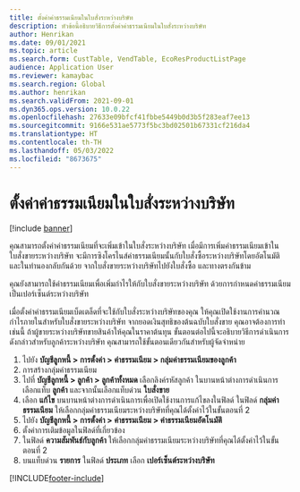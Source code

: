 ```yaml
---
title: ตั้งค่าค่าธรรมเนียมในใบสั่งระหว่างบริษัท
description: หัวข้อนี้อธิบายวิธีการตั้งค่าค่าธรรมเนียมในใบสั่งระหว่างบริษัท
author: Henrikan
ms.date: 09/01/2021
ms.topic: article
ms.search.form: CustTable, VendTable, EcoResProductListPage
audience: Application User
ms.reviewer: kamaybac
ms.search.region: Global
ms.author: henrikan
ms.search.validFrom: 2021-09-01
ms.dyn365.ops.version: 10.0.22
ms.openlocfilehash: 27633e09bfcf41fbbe5449b0d3b5f283eaf7ee13
ms.sourcegitcommit: 9166e531ae5773f5bc3bd02501b67331cf216da4
ms.translationtype: HT
ms.contentlocale: th-TH
ms.lasthandoff: 05/03/2022
ms.locfileid: "8673675"
---
```

# <a name="set-up-charges-on-intercompany-orders"></a>ตั้งค่าค่าธรรมเนียมในใบสั่งระหว่างบริษัท

[!include [banner](../../includes/banner.md)]

คุณสามารถตั้งค่าค่าธรรมเนียมที่จะเพิ่มเข้าในใบสั่งระหว่างบริษัท เมื่อมีการเพิ่มค่าธรรมเนียมเข้าในใบสั่งขายระหว่างบริษัท จะมีการซิงโครไนส์ค่าธรรมเนียมนั้นกับใบสั่งซื้อระหว่างบริษัทโดยอัตโนมัติ และในทำนองกลับกันด้วย จากใบสั่งขายระหว่างบริษัทไปยังใบสั่งซื้อ และทางตรงกันข้าม

คุณยังสามารถใช้ค่าธรรมเนียมเพื่อเพิ่มกำไรให้กับใบสั่งขายระหว่างบริษัท ด้วยการกำหนดค่าธรรมเนียมเป็นเปอร์เซ็นต์ระหว่างบริษัท

เมื่อตั้งค่าค่าธรรมเนียมเบ็ดเตล็ดที่จะใช้กับใบสั่งระหว่างบริษัทของคุณ ให้คุณเปิดใช้งานการคำนวณกำไรภายในสำหรับใบสั่งขายระหว่างบริษัท จากยอดเงินสุทธิของต้นฉบับใบสั่งขาย คุณอาจต้องการทำเช่นนี้ ถ้าผู้ขายระหว่างบริษัทขายสินค้าให้คุณในราคาต้นทุน  ขั้นตอนต่อไปนี้จะอธิบายวิธีการดำเนินการดังกล่าวสำหรับลูกค้าระหว่างบริษัท คุณสามารถใช้ขั้นตอนเดียวกันสำหรับผู้จัดจำหน่าย

1. ไปยัง **บัญชีลูกหนี้ \> การตั้งค่า \> ค่าธรรมเนียม \> กลุ่มค่าธรรมเนียมของลูกค้า**
1. การสร้างกลุ่มค่าธรรมเนียม
1. ไปที่ **บัญชีลูกหนี้ \> ลูกค้า \> ลูกค้าทั้งหมด** เลือกลิงค์รหัสลูกค้า ในบานหน้าต่างการดำเนินการ เลือกแท็บ **ลูกค้า** และจากนั้นเลือกแท็บด่วน **ใบสั่งขาย**
1. เลือก **แก้ไข** บนบานหน้าต่างการดำเนินการเพื่อเปิดใช้งานการแก้ไขลงในฟิลด์ ในฟิลด์ **กลุ่มค่าธรรมเนียม** ให้เลือกกลุ่มค่าธรรมเนียมระหว่างบริษัทที่คุณได้ตั้งค่าไว้ในขั้นตอนที่ 2
1. ไปยัง **บัญชีลูกหนี้ \> การตั้งค่า \> ค่าธรรมเนียม \> ค่าธรรมเนียมอัตโนมัติ**
1. ตั้งค่าการเติมข้อมูลในฟิลด์ที่เกี่ยวข้อง
1. ในฟิลด์ **ความสัมพันธ์กับลูกค้า** ให้เลือกกลุ่มค่าธรรมเนียมระหว่างบริษัทที่คุณได้ตั้งค่าไว้ในขั้นตอนที่ 2
1. บนแท็บด่วน **รายการ** ในฟิลด์ **ประเภท** เลือก **เปอร์เซ็นต์ระหว่างบริษัท**

[!INCLUDE[footer-include](../../includes/footer-banner.md)]
